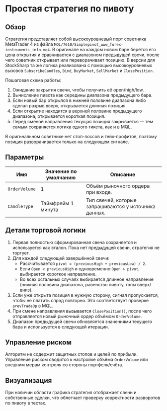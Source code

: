 # Простая стратегия по пивоту

## Обзор
Стратегия представляет собой высокоуровневый порт советника MetaTrader 4 из файла `MQL/7610/Simplepivot_www_forex-instruments_info.mq4`. В оригинале на каждом новом баре берётся его цена открытия и сравнивается с диапазоном предыдущей свечи, после чего советник открывает или переворачивает позицию. В версии для StockSharp та же логика реализована с помощью высокоуровневых вызовов `SubscribeCandles`, `Bind`, `BuyMarket`, `SellMarket` и `ClosePosition`.

Пошаговая схема работы:

1. Ожидание закрытия свечи, чтобы получить её open/high/low.
2. Вычисление пивота как середины диапазона предыдущего бара.
3. Если новый бар открылся в нижней половине диапазона либо сделал разрыв вверх, открывается длинная позиция.
4. Если открытие находится в верхней половине предыдущего диапазона, открывается короткая позиция.
5. Перед сменой направления текущая позиция закрывается — тем самым сохраняется логика одного тикета, как и в MQL.

В оригинальном советнике нет стоп-лоссов и тейк-профитов, поэтому позиция разворачивается только на следующем сигнале.

## Параметры
| Имя | Значение по умолчанию | Описание |
| --- | --------------------- | -------- |
| `OrderVolume` | 1 | Объём рыночного ордера при входе. |
| `CandleType` | Таймфрейм 1 минута | Тип свечей, которые запрашиваются у источника данных. |

## Детали торговой логики
1. Первая полностью сформированная свеча сохраняется и используется как эталон. Пока нет предыдущей свечи, стратегия не торгует.
2. Для каждой следующей завершённой свечи:
   - Рассчитывается `pivot = (previousHigh + previousLow) / 2`.
   - Если `Open < previousHigh` и одновременно `Open > pivot`, выбирается короткое направление.
   - Во всех остальных случаях выбирается длинное направление (нижняя половина диапазона, равенство пивоту, гэпы вверх/вниз).
3. Если уже открыта позиция в нужную сторону, сигнал пропускается, чтобы не платить спрэд повторно. Это соответствует проверке `prevTradeOp` в MQL.
4. При смене направления вызывается `ClosePosition()`, после чего отправляется новый рыночный ордер объёмом `OrderVolume`.
5. Диапазон предыдущей свечи обновляется значениями текущего бара и используется в следующей итерации.

## Управление риском
Алгоритм не содержит защитных стопов и целей по прибыли. Управление риском сводится к настройке объёма `OrderVolume` или внешним мерам контроля со стороны портфеля/счёта.

## Визуализация
При наличии области графика стратегия отображает свечи и собственные сделки, что облегчает проверку корректности разворотов по пивоту в тестах.
